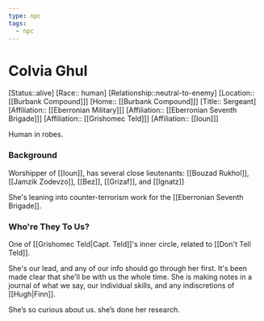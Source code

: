 ```yaml
---
type: npc
tags:
  - npc
---
```


# Colvia Ghul
[Status::alive]
[Race:: human]
[Relationship::neutral-to-enemy]
[Location:: [[Burbank Compound]]]
[Home:: [[Burbank Compound]]]
[Title:: Sergeant]
[Affiliation:: [[Eberronian Military]]]
[Affiliation:: [[Eberronian Seventh Brigade]]]
[Affiliation:: [[Grishomec Teld]]]
[Affiliation:: [[Ioun]]]

Human in robes. 
### Background
Worshipper of [[Ioun]], has several close lieutenants:  [[Bouzad Rukhol]], [[Jamzik Zodevzo]], [[Bez]], [[Grizaf]], and [[Ignatz]]

She's leaning into counter-terrorism work for the [[Eberronian Seventh Brigade]]. 
### Who're They To Us?
One of [[Grishomec Teld|Capt. Teld]]'s inner circle, related to [[Don't Tell Teld]].

She's our lead, and any of our info should go through her first. It's been made clear that she'll be with us the whole time. She is making notes in a journal of what we say, our individual skills, and any indiscretions of [[Hugh|Finn]]. 

She’s so curious about us. she’s done her research. 